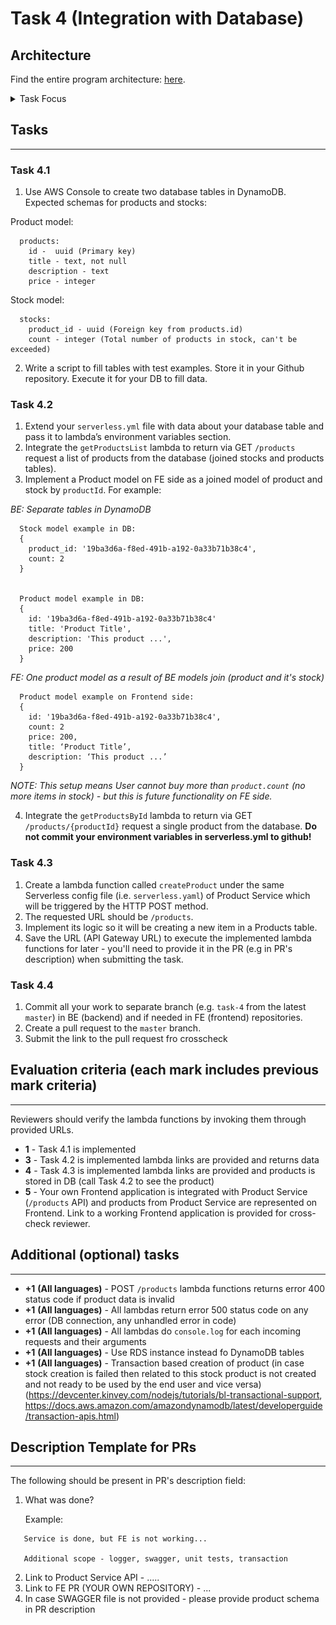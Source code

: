# Task 4 (Integration with Database)

## Architecture

Find the entire program architecture: [here](../Architecture.pdf).

<details>
  <summary>Task Focus</summary>

  The following image provides more info about task focus.

  <img src="./module_focus.png" />

</details>

## Tasks

---

### Task 4.1

1. Use AWS Console to create two database tables in DynamoDB. Expected schemas for products and stocks:

Product model:

```
  products:
    id -  uuid (Primary key)
    title - text, not null
    description - text
    price - integer
```

Stock model:

```
  stocks:
    product_id - uuid (Foreign key from products.id)
    count - integer (Total number of products in stock, can't be exceeded)
```

2. Write a script to fill tables with test examples. Store it in your Github repository. Execute it for your DB to fill data.

### Task 4.2

1. Extend your `serverless.yml` file with data about your database table and pass it to lambda’s environment variables section.
2. Integrate the `getProductsList` lambda to return via GET `/products` request a list of products from the database (joined stocks and products tables).
3. Implement a Product model on FE side as a joined model of product and stock by `productId`. For example:

_BE: Separate tables in DynamoDB_

```
  Stock model example in DB:
  {
    product_id: '19ba3d6a-f8ed-491b-a192-0a33b71b38c4',
    count: 2
  }


  Product model example in DB:
  {
    id: '19ba3d6a-f8ed-491b-a192-0a33b71b38c4'
    title: 'Product Title',
    description: 'This product ...',
    price: 200
  }
```

_FE: One product model as a result of BE models join (product and it's stock)_

```
  Product model example on Frontend side:
  {
    id: '19ba3d6a-f8ed-491b-a192-0a33b71b38c4',
    count: 2
    price: 200,
    title: ‘Product Title’,
    description: ‘This product ...’
  }
```

_NOTE: This setup means User cannot buy more than `product.count` (no more items in stock) - but this is future functionality on FE side._

4. Integrate the `getProductsById` lambda to return via GET `/products/{productId}` request a single product from the database. **Do not commit your environment variables in serverless.yml to github!**

### Task 4.3

1. Create a lambda function called `createProduct` under the same Serverless config file (i.e. `serverless.yaml`) of Product Service which will be triggered by the HTTP POST method.
2. The requested URL should be `/products`.
3. Implement its logic so it will be creating a new item in a Products table.
4. Save the URL (API Gateway URL) to execute the implemented lambda functions for later - you'll need to provide it in the PR (e.g in PR's description) when submitting the task.

### Task 4.4

1. Commit all your work to separate branch (e.g. `task-4` from the latest `master`) in BE (backend) and if needed in FE (frontend) repositories.
2. Create a pull request to the `master` branch.
3. Submit the link to the pull request fro crosscheck

## Evaluation criteria (each mark includes previous mark criteria)

---

Reviewers should verify the lambda functions by invoking them through provided URLs.

- **1** - Task 4.1 is implemented
- **3** - Task 4.2 is implemented lambda links are provided and returns data
- **4** - Task 4.3 is implemented lambda links are provided and products is stored in DB (call Task 4.2 to see the product)
- **5** - Your own Frontend application is integrated with Product Service (`/products` API) and products from Product Service are represented on Frontend. Link to a working Frontend application is provided for cross-check reviewer.

## Additional (optional) tasks

---

- **+1** **(All languages)** - POST `/products` lambda functions returns error 400 status code if product data is invalid
- **+1** **(All languages)** - All lambdas return error 500 status code on any error (DB connection, any unhandled error in code)
- **+1** **(All languages)** - All lambdas do `console.log` for each incoming requests and their arguments
- **+1** **(All languages)** - Use RDS instance instead fo DynamoDB tables
- **+1** **(All languages)** - Transaction based creation of product (in case stock creation is failed then related to this stock product is not created and not ready to be used by the end user and vice versa) (https://devcenter.kinvey.com/nodejs/tutorials/bl-transactional-support, https://docs.aws.amazon.com/amazondynamodb/latest/developerguide/transaction-apis.html)

## Description Template for PRs

---

The following should be present in PR's description field:

1. What was done?

   Example:

```
   Service is done, but FE is not working...

   Additional scope - logger, swagger, unit tests, transaction
```

2. Link to Product Service API - .....
3. Link to FE PR (YOUR OWN REPOSITORY) - ...
4. In case SWAGGER file is not provided - please provide product schema in PR description
